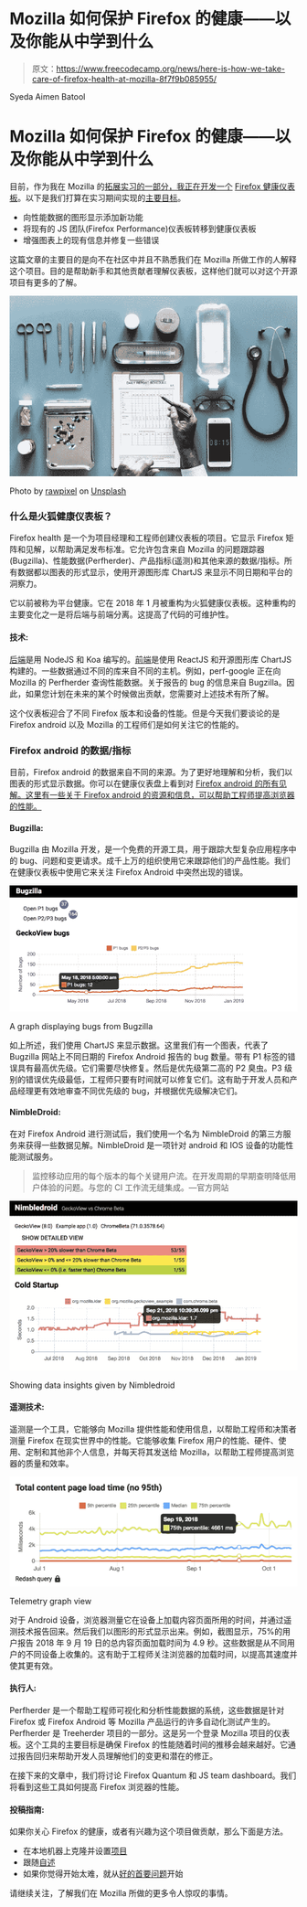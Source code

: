 # Mozilla 如何保护 Firefox 的健康——以及你能从中学到什么

> 原文：<https://www.freecodecamp.org/news/here-is-how-we-take-care-of-firefox-health-at-mozilla-8f7f9b085955/>

Syeda Aimen Batool

# Mozilla 如何保护 Firefox 的健康——以及你能从中学到什么

目前，作为我在 Mozilla 的[拓展实习的一部分，我正在开发一个](https://medium.freecodecamp.org/how-i-got-a-remote-paid-internship-at-mozilla-through-outreachy-60958fe9264a) [Firefox 健康仪表板](https://github.com/mozilla-frontend-infra/firefox-health-dashboard)。以下是我们打算在实习期间实现的[主要目标](https://github.com/mozilla-frontend-infra/firefox-health-dashboard/projects/2)。

*   向性能数据的图形显示添加新功能
*   将现有的 JS 团队(Firefox Performance)仪表板转移到健康仪表板
*   增强图表上的现有信息并修复一些错误

这篇文章的主要目的是向不在社区中并且不熟悉我们在 Mozilla 所做工作的人解释这个项目。目的是帮助新手和其他贡献者理解仪表板，这样他们就可以对这个开源项目有更多的了解。

![Amkrf0TIX5AYgBBaD9bSbFGQg0eL7mVGCdrr](img/1cb53155b7d84008a1610f36f5970490.png)

Photo by [rawpixel](https://unsplash.com/photos/0-SGyQFiDRI?utm_source=unsplash&utm_medium=referral&utm_content=creditCopyText) on [Unsplash](https://unsplash.com/search/photos/health?utm_source=unsplash&utm_medium=referral&utm_content=creditCopyText)

### 什么是火狐健康仪表板？

Firefox health 是一个为项目经理和工程师创建仪表板的项目。它显示 Firefox 矩阵和见解，以帮助满足发布标准。它允许包含来自 Mozilla 的问题跟踪器(Bugzilla)、性能数据(Perfherder)、产品指标(遥测)和其他来源的数据/指标。所有数据都以图表的形式显示，使用开源图形库 ChartJS 来显示不同日期和平台的洞察力。

它以前被称为平台健康。它在 2018 年 1 月被重构为火狐健康仪表板。这种重构的主要变化之一是将后端与前端分离。这提高了代码的可维护性。

#### 技术:

[后端](https://github.com/mozilla/firefox-health-backend)是用 NodeJS 和 Koa 编写的。[前端](https://github.com/mozilla-frontend-infra/firefox-health-dashboard)是使用 ReactJS 和开源图形库 ChartJS 构建的。一些数据通过不同的库来自不同的主机。例如，perf-google 正在向 Mozilla 的 Perfherder 查询性能数据。关于报告的 bug 的信息来自 Bugzilla。因此，如果您计划在未来的某个时候做出贡献，您需要对上述技术有所了解。

这个仪表板迎合了不同 Firefox 版本和设备的性能。但是今天我们要谈论的是 Firefox android 以及 Mozilla 的工程师们是如何关注它的性能的。

### Firefox android 的数据/指标

目前，Firefox android 的数据来自不同的来源。为了更好地理解和分析，我们以图表的形式显示数据。你可以在健康仪表盘上看到对 [Firefox android 的所有见解。这里有一些关于 Firefox android 的资源和信息，可以帮助工程师提高浏览器的性能。](https://health.graphics/android)

#### Bugzilla:

Bugzilla 由 Mozilla 开发，是一个免费的开源工具，用于跟踪大型复杂应用程序中的 bug、问题和变更请求。成千上万的组织使用它来跟踪他们的产品性能。我们在健康仪表板中使用它来关注 Firefox Android 中突然出现的错误。

![dKEOkAJGbvDDvS3M-pUPMS8GvHtasek7oJ1D](img/14202c3cc110db70b76d3bd7761485db.png)

A graph displaying bugs from Bugzilla

如上所述，我们使用 ChartJS 来显示数据。这里我们有一个图表，代表了 Bugzilla 网站上不同日期的 Firefox Android 报告的 bug 数量。带有 P1 标签的错误具有最高优先级。它们需要尽快修复。然后是优先级第二高的 P2 臭虫。P3 级别的错误优先级最低，工程师只要有时间就可以修复它们。这有助于开发人员和产品经理更有效地审查不同优先级的 bug，并根据优先级解决它们。

#### NimbleDroid:

在对 Firefox Android 进行测试后，我们使用一个名为 NimbleDroid 的第三方服务来获得一些数据见解。NimbleDroid 是一项针对 android 和 IOS 设备的功能性能测试服务。

> 监控移动应用的每个版本的每个关键用户流。在开发周期的早期查明降低用户体验的问题。与您的 CI 工作流无缝集成。—官方网站

![QtqHkLwQwTP0szF2tkiNZyvA-HWLQ1Sl7jkP](img/74126393103bd18827dec339c5621ca5.png)

Showing data insights given by Nimbledroid

#### 遥测技术:

遥测是一个工具，它能够向 Mozilla 提供性能和使用信息，以帮助工程师和决策者测量 Firefox 在现实世界中的性能。它能够收集 Firefox 用户的性能、硬件、使用、定制和其他非个人信息，并每天将其发送给 Mozilla，以帮助工程师提高浏览器的质量和效率。

![xshtOGlnr9LFHhteDt7yxJFkOif5bD80akVO](img/65a732d79ac9932bd2af0a403834a01d.png)

Telemetry graph view

对于 Android 设备，浏览器测量它在设备上加载内容页面所用的时间，并通过遥测技术报告回来。然后我们以图形的形式显示出来。例如，截图显示，75%的用户报告 2018 年 9 月 19 日的总内容页面加载时间为 4.9 秒。这些数据是从不同用户的不同设备上收集的。这有助于工程师关注浏览器的加载时间，以提高其速度并使其更有效。

#### 执行人:

Perfherder 是一个帮助工程师可视化和分析性能数据的系统，这些数据是针对 Firefox 或 Firefox Android 等 Mozilla 产品运行的许多自动化测试产生的。Perfherder 是 Treeherder 项目的一部分。这是另一个登录 Mozilla 项目的仪表板。这个工具的主要目标是确保 Firefox 的性能随着时间的推移会越来越好。它通过报告回归来帮助开发人员理解他们的变更和潜在的修正。

在接下来的文章中，我们将讨论 Firefox Quantum 和 JS team dashboard。我们将看到这些工具如何提高 Firefox 浏览器的性能。

#### 投稿指南:

如果你关心 Firefox 的健康，或者有兴趣为这个项目做贡献，那么下面是方法。

*   在本地机器上克隆并设置[项目](https://github.com/mozilla-frontend-infra/firefox-health-dashboard)
*   跟随[自述](https://github.com/mozilla-frontend-infra/firefox-health-dashboard#firefox-health-dashboard)
*   如果你觉得开始太难，就从[好的首要问题](https://github.com/mozilla-frontend-infra/firefox-health-dashboard/issues?q=is%3Aissue+is%3Aopen+label%3A%22good+first+issue%22)开始

请继续关注，了解我们在 Mozilla 所做的更多令人惊叹的事情。